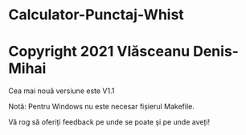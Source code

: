 # Calculator-Punctaj-Whist
# Copyright 2021 Vlăsceanu Denis-Mihai

Cea mai nouă versiune este V1.1

Notă: Pentru Windows nu este necesar fișierul Makefile.

Vă rog să oferiți feedback pe unde se poate și pe unde aveți!

